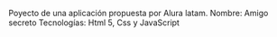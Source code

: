 Poyecto de una aplicación propuesta por Alura latam. 
Nombre: Amigo secreto
Tecnologías: Html 5, Css y JavaScript

